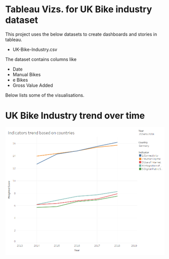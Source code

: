 #  Tableau Vizs. for UK Bike industry dataset

This project uses the below datasets to create dashboards and stories in tableau.

* UK-Bike-Industry.csv

The dataset contains columns like
* Date
* Manual Bikes
* e Bikes
* Gross Value Added

Below lists some of the visualisations.

# UK Bike Industry trend over time
![alt text](https://github.com/abhijithremesh/Tableau-portfolio/blob/master/practice%20datasets%201/03/by-country.png)



